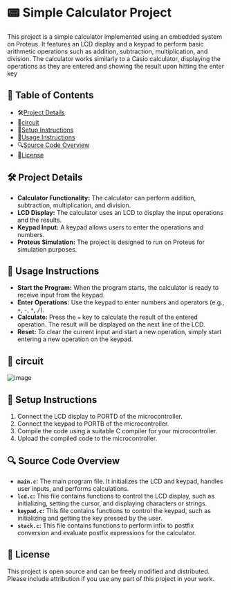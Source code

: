 # 📟 Simple Calculator Project

This project is a simple calculator implemented using an embedded system on Proteus. It features an LCD display and a keypad to perform basic arithmetic operations such as addition, subtraction, multiplication, and division. The calculator works similarly to a Casio calculator, displaying the operations as they are entered and showing the result upon hitting the enter key

## 📝 Table of Contents

- 🛠[Project Details](#Project-Details)
- 🔌[circuit](#circuit)
- 📖[Setup Instructions](#Setup-Instructions)
- 📖[Usage Instructions](#Usage-Instructions)
- 🔍[Source Code Overview](#source-code-overview)
- 📜[License](#license)

## 🛠 Project Details

- **Calculator Functionality:** The calculator can perform addition, subtraction, multiplication, and division.
- **LCD Display:** The calculator uses an LCD to display the input operations and the results.
- **Keypad Input:** A keypad allows users to enter the operations and numbers.
- **Proteus Simulation:** The project is designed to run on Proteus for simulation purposes.
## 📖 Usage Instructions

- **Start the Program:** When the program starts, the calculator is ready to receive input from the keypad.
- **Enter Operations:** Use the keypad to enter numbers and operators (e.g., `+`, `-`, `*`, `/`).
- **Calculate:** Press the `=` key to calculate the result of the entered operation. The result will be displayed on the next line of the LCD.
- **Reset:** To clear the current input and start a new operation, simply start entering a new operation on the keypad.

## 🔌 circuit
![image](https://drive.google.com/uc?export=view&id=1CJohcjs4WN65oyrBNiTvrDXBcbvjLA6N)

## 📖 Setup Instructions

1. Connect the LCD display to PORTD of the microcontroller.
2. Connect the keypad to PORTB of the microcontroller.
3. Compile the code using a suitable C compiler for your microcontroller.
4. Upload the compiled code to the microcontroller.

## 🔍 Source Code Overview

- **`main.c`:** The main program file. It initializes the LCD and keypad, handles user inputs, and performs calculations.
- **`lcd.c`:** This file contains functions to control the LCD display, such as initializing, setting the cursor, and displaying characters or strings.
- **`keypad.c`:** This file contains functions to control the keypad, such as initializing and getting the key pressed by the user.
- **`stack.c`:** This file contains functions to perform infix to postfix conversion and evaluate postfix expressions for the calculator.

## 📜 License

This project is open source and can be freely modified and distributed. Please include attribution if you use any part of this project in your work.
